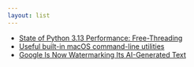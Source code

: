 ```yaml
---
layout: list
---
```


 - [State of Python 3.13 Performance: Free-Threading](https://codspeed.io/blog/state-of-python-3-13-performance-free-threading)
 - [Useful built-in macOS command-line utilities](https://weiyen.net/articles/useful-macos-cmd-line-utilities)
 - [Google Is Now Watermarking Its AI-Generated Text](https://spectrum.ieee.org/watermark)
